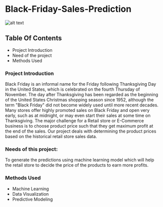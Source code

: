 # Black-Friday-Sales-Prediction
![alt text](https://searchengineland.com/figz/wp-content/seloads/2014/12/black-friday1-ss-1920.jpg "Black Friday Sales Prediction")

## Table Of Contents
  - Project Introduction
  - Need of the project
  - Methods Used

### Project Introduction
Black Friday is an informal name for the Friday following Thanksgiving Day in the United States, which is celebrated on the fourth Thursday of November. The day after Thanksgiving has been regarded as the beginning of the United States Christmas shopping season since 1952, although the term "Black Friday" did not become widely used until more recent decades. Many stores offer highly promoted sales on Black Friday and open very early, such as at midnight, or may even start their sales at some time on Thanksgiving. The major challenge for a Retail store or E-Commerce business is to choose product price such that they get maximum profit at the end of the sales. Our project deals with determining the product prices based on the historical retail store sales data. 

### Needs of this project:
To generate the predictions using machine learning model which will help the retail store to decide the price of the products to earn more profits.


### Methods Used
* Machine Learning
* Data Visualization
* Predictive Modeling 

